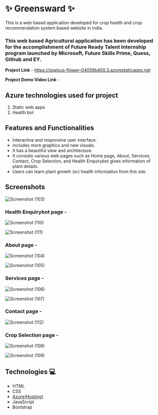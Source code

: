 # ✨ Greensward  ✨

This is a web based application developed for crop health and crop recommendation system based website in india.

### This web based Agricultural application has been developed for the accomplishment of Future Ready Talent Internship program launched by Microsoft, Future Skills Prime, Quess, Github and EY.


**Project Link** - https://zealous-flower-04059b400.3.azurestaticapps.net

**Project Demo Video Link** -

## Azure technologies used for project
1. Static web apps
2. Health bot

## Features and Functionalities 

- Interactive and responsive user interface.
- includes more graphics and new visuals.
- It has a beautiful view and architecture.
- It consists various web pages such as Home page, About, Services, Contact, Crop Selection, and Health Enquirybot gives information of plant details.
- Users can learn plant growth (or) health information from this site.

## Screenshots
![Screenshot (103)](https://github.com/Kowshik001/Project-FRT/assets/108167224/4787118b-e152-47f7-a9ff-35c2b7a13322)



### Health Enquirybot page -
![Screenshot (110)](https://github.com/Kowshik001/Project-FRT/assets/108167224/07ed8a9e-672b-477c-a3aa-80570130732f)


![Screenshot (111)](https://github.com/Kowshik001/Project-FRT/assets/108167224/adf87c29-b30a-4376-b41d-41bfeef063ed)

  
  
### About page -
![Screenshot (104)](https://github.com/Kowshik001/Project-FRT/assets/108167224/1b7e3b4b-8c1f-45aa-947e-5ad9a5d748e5)


![Screenshot (105)](https://github.com/Kowshik001/Project-FRT/assets/108167224/527b725a-eaf0-4c81-bd62-12b12ea150f5)

 
 
### Services page -
![Screenshot (106)](https://github.com/Kowshik001/Project-FRT/assets/108167224/a067be66-cd03-450a-acf7-c93c09077658)


![Screenshot (107)](https://github.com/Kowshik001/Project-FRT/assets/108167224/493b5ab2-f9f0-4b2c-8224-ae6549c6ae18)



### Contact page -
![Screenshot (112)](https://github.com/Kowshik001/Project-FRT/assets/108167224/aa98f465-f298-42ee-855e-6108f9b6237c)




### Crop Selection page -
![Screenshot (108)](https://github.com/Kowshik001/Project-FRT/assets/108167224/fd68042a-aad1-4eb6-8198-731a2585c6ee)


![Screenshot (109)](https://github.com/Kowshik001/Project-FRT/assets/108167224/7e38a67f-94d4-4407-adcd-43a7cf744534)




## Technologies 💻

- HTML
- CSS
- [Azure(Hosting)](https://azure.microsoft.com/en-in/features/azure-portal/)
- JavaScript
- Bootstrap
